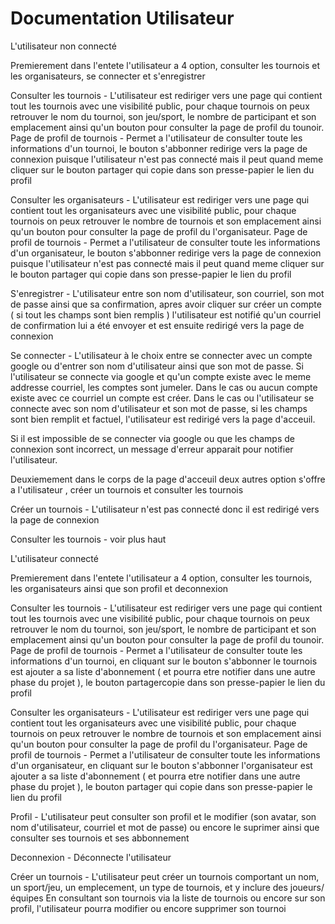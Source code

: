 # Documentation Utilisateur

L'utilisateur non connecté

Premierement dans l'entete l'utilisateur a 4 option, consulter les tournois et les organisateurs, se connecter et s'enregistrer

Consulter les tournois - L'utilisateur est rediriger vers une page qui contient tout les tournois avec une visibilité public, pour chaque tournois on peux retrouver le nom du tournoi, son jeu/sport, le nombre de participant et son emplacement ainsi qu'un bouton pour consulter la page de profil du tounoir.
    Page de profil de tournois - Permet a l'utilisateur de consulter toute les informations d'un tournoi, le bouton s'abbonner redirige vers la page de connexion puisque l'utilisateur n'est pas connecté mais il peut quand meme cliquer sur le bouton partager qui copie dans son presse-papier le lien du profil 

Consulter les organisateurs - L'utilisateur est rediriger vers une page qui contient tout les organisateurs avec une visibilité public, pour chaque tournois on peux retrouver  le nombre de tournois et son emplacement ainsi qu'un bouton pour consulter la page de profil du l'organisateur.
    Page de profil de tournois - Permet a l'utilisateur de consulter toute les informations d'un organisateur, le bouton s'abbonner redirige vers la page de connexion puisque l'utilisateur n'est pas connecté mais il peut quand meme cliquer sur le bouton partager qui copie dans son presse-papier le lien du profil 
 

S'enregistrer - L'utilisateur entre son nom d'utilisateur, son courriel, son mot de passe ainsi que sa confirmation, apres avoir cliquer sur créer un compte ( si tout les champs sont bien remplis ) l'utilisateur est notifié qu'un courriel de confirmation lui a été envoyer et est ensuite redirigé vers la page de connexion

Se connecter - L'utilisateur à le choix entre se connecter avec un compte google ou d'entrer son nom d'utilisateur ainsi que son mot de passe. 
Si l'utilisateur se connecte via google et qu'un compte existe avec le meme addresse courriel, les comptes sont jumeler. Dans le cas ou aucun compte existe avec ce courriel un compte est créer. 
Dans le cas ou l'utilisateur se connecte avec son nom d'utilisateur et son mot de passe, si les champs sont bien remplit et factuel, l'utilisateur est redirigé vers la page d'acceuil.

Si il est impossible de se connecter via google ou que les champs de connexion sont incorrect, un message d'erreur apparait pour notifier l'utilisateur.

Deuxiemement dans le corps de la page d'acceuil deux autres option s'offre a l'utilisateur , créer un tournois et consulter les tournois

Créer un tournois - L'utilisateur n'est pas connecté donc il est redirigé vers la page de connexion


Consulter les tournois - voir plus haut

L'utilisateur connecté 

Premierement dans l'entete l'utilisateur a 4 option, consulter les tournois, les organisateurs ainsi que son profil et deconnexion

Consulter les tournois - L'utilisateur est rediriger vers une page qui contient tout les tournois avec une visibilité public, pour chaque tournois on peux retrouver le nom du tournoi, son jeu/sport, le nombre de participant et son emplacement ainsi qu'un bouton pour consulter la page de profil du tounoir.
    Page de profil de tournois - Permet a l'utilisateur de consulter toute les informations d'un tournoi, en cliquant sur le bouton s'abbonner le tournois est ajouter a sa liste d'abonnement ( et pourra etre notifier dans une autre phase du projet ), le bouton partagercopie dans son presse-papier le lien du profil 

Consulter les organisateurs - L'utilisateur est rediriger vers une page qui contient tout les organisateurs avec une visibilité public, pour chaque tournois on peux retrouver  le nombre de tournois et son emplacement ainsi qu'un bouton pour consulter la page de profil du l'organisateur.
    Page de profil de tournois - Permet a l'utilisateur de consulter toute les informations d'un organisateur, en cliquant sur le bouton s'abbonner l'organisateur est ajouter a sa liste d'abonnement ( et pourra etre notifier dans une autre phase du projet ), le bouton partager qui copie dans son presse-papier le lien du profil 

Profil - L'utilisateur peut consulter son profil et le modifier (son avatar, son nom d'utilisateur, courriel et mot de passe) ou encore le suprimer ainsi que consulter ses tournois et ses abbonnement

Deconnexion - Déconnecte l'utilisateur

Créer un tournois - L'utilisateur peut créer un tournois comportant un nom, un sport/jeu, un emplecement, un type de tournois, et y inclure des joueurs/équipes
    En consultant son tournois via la liste de tournois ou encore sur son profil, l'utilisateur pourra modifier ou encore supprimer son tournoi